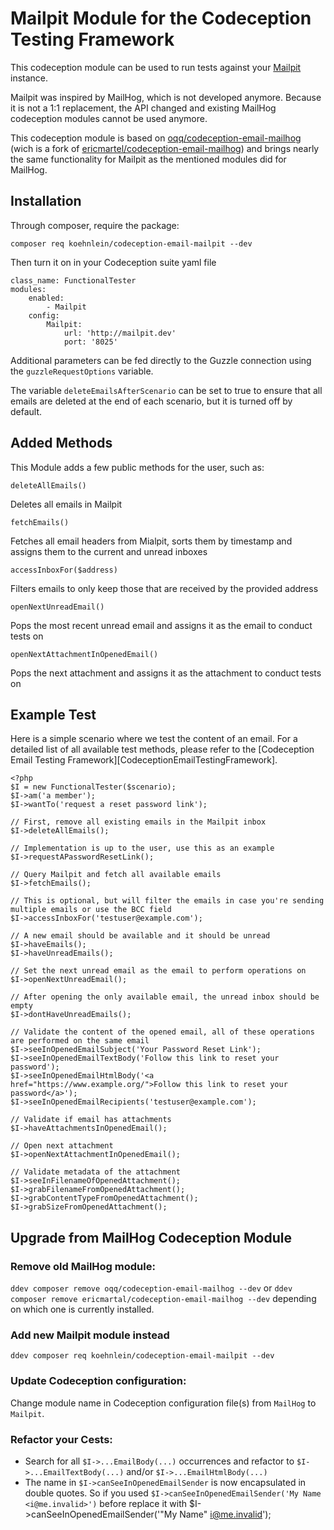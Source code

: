 # Mailpit Module for the Codeception Testing Framework

This codeception module can be used to run tests against your [Mailpit](https://github.com/axllent/mailpit) instance.

Mailpit was inspired by MailHog, which is not developed anymore. Because it is not a 1:1 replacement, the API changed
and existing MailHog codeception modules cannot be used anymore.

This codeception module is based on [oqq/codeception-email-mailhog](https://github.com/oqq/codeception-email-mailhog)
(wich is a fork of [ericmartel/codeception-email-mailhog](https://github.com/ericmartel/codeception-email-mailhog)) and
brings nearly the same functionality for Mailpit as the mentioned modules did for MailHog.

## Installation
Through composer, require the package:
```
composer req koehnlein/codeception-email-mailpit --dev
```
Then turn it on in your Codeception suite yaml file
```
class_name: FunctionalTester
modules:
    enabled:
        - Mailpit
    config:
        Mailpit:
            url: 'http://mailpit.dev'
            port: '8025'
```
Additional parameters can be fed directly to the Guzzle connection using the `guzzleRequestOptions` variable.

The variable `deleteEmailsAfterScenario` can be set to true to ensure that all emails are deleted at the end of each scenario, but it is turned off by default.
## Added Methods
This Module adds a few public methods for the user, such as:
```
deleteAllEmails()
```
Deletes all emails in Mailpit
```
fetchEmails()
```
Fetches all email headers from Mialpit, sorts them by timestamp and assigns them to the current and unread inboxes
```
accessInboxFor($address)
```
Filters emails to only keep those that are received by the provided address
```
openNextUnreadEmail()
```
Pops the most recent unread email and assigns it as the email to conduct tests on
```
openNextAttachmentInOpenedEmail()
```
Pops the next attachment and assigns it as the attachment to conduct tests on

## Example Test
Here is a simple scenario where we test the content of an email.  For a detailed list of all available test methods, please refer to the [Codeception Email Testing Framework][CodeceptionEmailTestingFramework].
```
<?php
$I = new FunctionalTester($scenario);
$I->am('a member');
$I->wantTo('request a reset password link');

// First, remove all existing emails in the Mailpit inbox
$I->deleteAllEmails();

// Implementation is up to the user, use this as an example
$I->requestAPasswordResetLink();

// Query Mailpit and fetch all available emails
$I->fetchEmails();

// This is optional, but will filter the emails in case you're sending multiple emails or use the BCC field
$I->accessInboxFor('testuser@example.com');

// A new email should be available and it should be unread
$I->haveEmails();
$I->haveUnreadEmails();

// Set the next unread email as the email to perform operations on
$I->openNextUnreadEmail();

// After opening the only available email, the unread inbox should be empty
$I->dontHaveUnreadEmails();

// Validate the content of the opened email, all of these operations are performed on the same email
$I->seeInOpenedEmailSubject('Your Password Reset Link');
$I->seeInOpenedEmailTextBody('Follow this link to reset your password');
$I->seeInOpenedEmailHtmlBody('<a href="https://www.example.org/">Follow this link to reset your password</a>');
$I->seeInOpenedEmailRecipients('testuser@example.com');

// Validate if email has attachments
$I->haveAttachmentsInOpenedEmail();

// Open next attachment
$I->openNextAttachmentInOpenedEmail();

// Validate metadata of the attachment
$I->seeInFilenameOfOpenedAttachment();
$I->grabFilenameFromOpenedAttachment();
$I->grabContentTypeFromOpenedAttachment();
$I->grabSizeFromOpenedAttachment();
```

## Upgrade from MailHog Codeception Module

### Remove old MailHog module:
```ddev composer remove oqq/codeception-email-mailhog --dev```
or
```ddev composer remove ericmartal/codeception-email-mailhog --dev```
depending on which one is currently installed.

### Add new Mailpit module instead
   ```ddev composer req koehnlein/codeception-email-mailpit --dev```
   
### Update Codeception configuration:
Change module name in Codeception configuration file(s) from `MailHog` to `Mailpit`.

### Refactor your Cests:

- Search for all `$I->...EmailBody(...)` occurrences and refactor to `$I->...EmailTextBody(...)` and/or `$I->...EmailHtmlBody(...)`
- The name in `$I->canSeeInOpenedEmailSender` is now encapsulated in double quotes. So if you used `$I->canSeeInOpenedEmailSender('My Name <i@me.invalid>')` before replace it with $I->canSeeInOpenedEmailSender('"My Name" <i@me.invalid>');
